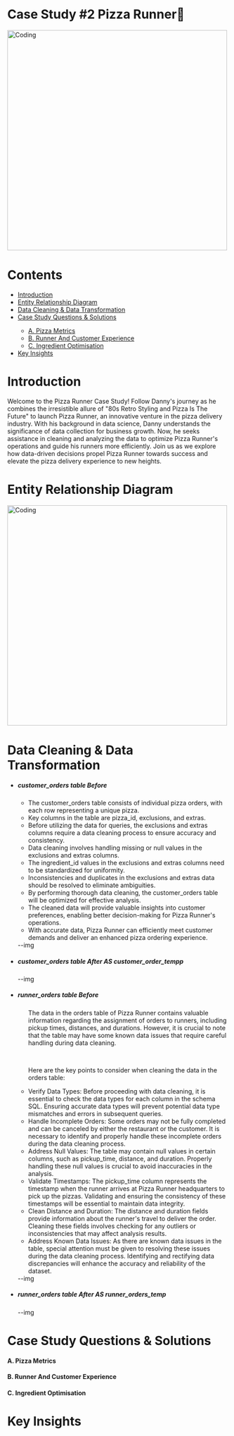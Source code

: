 <h1>Case Study #2 Pizza Runner🍕</h1>
<img width="500" alt="Coding" src="https://github.com/Mariyajoseph24/8_Week_SQL_challenge/assets/91487663/8fbb6bcb-31bd-4b7e-8083-07596fdd911d">
<h1>Contents</h1>
<ul>
  <li><a href="#introduction">Introduction</a></li>
  <li><a href="#entityrelationshipdiagram">Entity Relationship Diagram</a></li>
  <li><a href="#datacleaninganddatatransformation">Data Cleaning & Data Transformation</a></li>
  <li><a href="#casestudyquestionsandsolutions">Case Study Questions & Solutions</a></li>
  
  <ul>
  <li><a href="#a.pizzametrics">A. Pizza Metrics</a></li>
  <li><a href="#b.runnerandcustomerexperience">B. Runner And Customer Experience</a></li>
  <li><a href="#c.ingredientoptimisation">C. Ingredient Optimisation</a></li>
  </ul>
  
  <li><a href="#keyinsights">Key Insights</a></li>
</ul>

<h1><a name="introduction">Introduction</a></h1>
<p>Welcome to the Pizza Runner Case Study! Follow Danny's journey as he combines the irresistible allure of "80s Retro Styling and Pizza Is The Future" to launch Pizza Runner, an innovative venture in the pizza delivery industry. With his background in data science, Danny understands the significance of data collection for business growth. Now, he seeks assistance in cleaning and analyzing the data to optimize Pizza Runner's operations and guide his runners more efficiently. Join us as we explore how data-driven decisions propel Pizza Runner towards success and elevate the pizza delivery experience to new heights.</p>

<h1><a name="entityrelationshipdiagram"></a>Entity Relationship Diagram</h1>
<img width="500" alt="Coding" src="https://github.com/Mariyajoseph24/8_Week_SQL_challenge/assets/91487663/38cb5eb7-522d-4081-adb5-0b47ac2ef0a8">

<h1><a name="datacleaninganddatatransformation"></a>Data Cleaning & Data Transformation</h1>

<ul>
<li><h5>customer_orders table Before</h5></li>
  <ul>
  <li>The customer_orders table consists of individual pizza orders, with each row representing a unique pizza.</li>
  <li>Key columns in the table are pizza_id, exclusions, and extras.</li>
  <li>Before utilizing the data for queries, the exclusions and extras columns require a data cleaning process to ensure accuracy and consistency.</li>
  <li>Data cleaning involves handling missing or null values in the exclusions and extras columns.</li>
  <li>The ingredient_id values in the exclusions and extras columns need to be standardized for uniformity.</li>
  <li>Inconsistencies and duplicates in the exclusions and extras data should be resolved to eliminate ambiguities.</li>
  <li>By performing thorough data cleaning, the customer_orders table will be optimized for effective analysis.</li>
  <li>The cleaned data will provide valuable insights into customer preferences, enabling better decision-making for Pizza Runner's operations.</li>
  <li>With accurate data, Pizza Runner can efficiently meet customer demands and deliver an enhanced pizza ordering experience.</li>
</ul>
--img
<li><h5>customer_orders table After AS customer_order_tempp</h5></li>
  --img
<li><h5>runner_orders table Before</h5></li>
  <ul>
  <p>The data in the orders table of Pizza Runner contains valuable information regarding the assignment of orders to runners, including pickup times, distances, and durations. However, it is crucial to note that the table may have some known data issues that require careful handling during data cleaning.</p><br>

<p>Here are the key points to consider when cleaning the data in the orders table:</p>

<li>Verify Data Types: Before proceeding with data cleaning, it is essential to check the data types for each column in the schema SQL. Ensuring accurate data types will prevent potential data type mismatches and errors in subsequent queries.</li>

<li>Handle Incomplete Orders: Some orders may not be fully completed and can be canceled by either the restaurant or the customer. It is necessary to identify and properly handle these incomplete orders during the data cleaning process.</li>

<li>Address Null Values: The table may contain null values in certain columns, such as pickup_time, distance, and duration. Properly handling these null values is crucial to avoid inaccuracies in the analysis.</li>

<li>Validate Timestamps: The pickup_time column represents the timestamp when the runner arrives at Pizza Runner headquarters to pick up the pizzas. Validating and ensuring the consistency of these timestamps will be essential to maintain data integrity.</li>

<li>Clean Distance and Duration: The distance and duration fields provide information about the runner's travel to deliver the order. Cleaning these fields involves checking for any outliers or inconsistencies that may affect analysis results.</li>

<li>Address Known Data Issues: As there are known data issues in the table, special attention must be given to resolving these issues during the data cleaning process. Identifying and rectifying data discrepancies will enhance the accuracy and reliability of the dataset.</li>
</ul>
--img
<li><h5>runner_orders table After AS runner_orders_temp</h5></li>
--img
</ul>


<h1><a name="casestudyquestionsandsolutions"></a>Case Study Questions & Solutions</h1>

<h4><a name="a.pizzametrics"></a>A. Pizza Metrics</h4>
<h4><a name="b.runnerandcustomerexperience"></a>B. Runner And Customer Experience</h4>
<h4><a name="c.ingredientoptimisation"></a>C. Ingredient Optimisation</h4>

<h1><a name="keyinsights"></a>Key Insights</h1>
 

